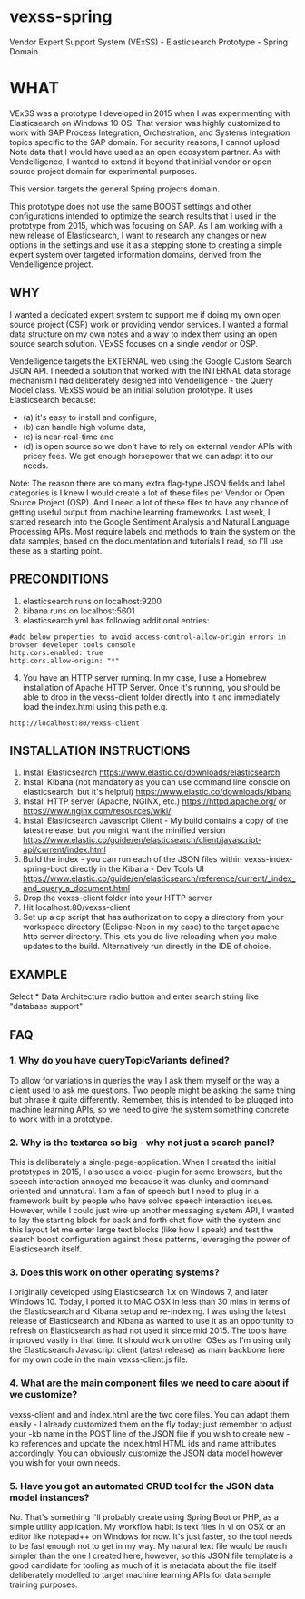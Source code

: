 # vexss-spring
Vendor Expert Support System (VExSS) - Elasticsearch Prototype - Spring Domain.

# WHAT
VExSS was a prototype I developed in 2015 when I was experimenting with Elasticsearch on Windows 10 OS. That version was highly customized to work with SAP Process Integration, Orchestration, and Systems Integration topics specific to the SAP domain. For security reasons, I cannot upload Note data that I would have used as an open ecosystem partner. As with Vendelligence, I wanted to extend it beyond that initial vendor or open source project domain for experimental purposes.

This version targets the general Spring projects domain.

This prototype does not use the same BOOST settings and other configurations intended to optimize the search results that I used in the
prototype from 2015, which was focusing on SAP. As I am working with a new release of Elasticsearch, I want to research any changes
or new options in the settings and use it as a stepping stone to creating a simple expert system
over targeted information domains, derived from the Vendelligence project.

## WHY
I wanted a dedicated expert system to support me if doing my own open source project (OSP) work or providing vendor services. I wanted a formal
data structure on my own notes and a way to index them using an open source search solution. VExSS focuses on a single vendor or OSP.

Vendelligence targets the EXTERNAL web using the Google Custom Search JSON API. I needed a solution that worked with the INTERNAL data
storage mechanism I had deliberately designed into Vendelligence - the Query Model class. VExSS would be an initial solution prototype.
It uses Elasticsearch because:
* (a) it's easy to install and configure, 
* (b) can handle high volume data, 
* (c) is near-real-time and 
* (d) is open source so we don't have to rely on external vendor APIs with pricey fees. We get enough horsepower that we can adapt it to our needs.

Note: The reason there are so many extra flag-type JSON fields and label categories is I knew I would create a lot of these files per Vendor or Open Source Project (OSP). And I need a lot of these files to have any chance of getting useful output from machine learning frameworks. Last week, I started research into the Google Sentiment Analysis and Natural Language Processing APIs. Most require labels and methods to train the system on the data samples, based on the documentation and tutorials I read, so I'll use these as a starting point.

## PRECONDITIONS
1. elasticsearch runs on localhost:9200
2. kibana runs on localhost:5601
3. elasticsearch.yml has following additional entries:

```
#add below properties to avoid access-control-allow-origin errors in browser developer tools console
http.cors.enabled: true
http.cors.allow-origin: "*"
```
4. You have an HTTP server running. In my case, I use a Homebrew installation of Apache HTTP Server. Once it's running, you should
be able to drop in the vexss-client folder directly into it and immediately load the index.html using this path e.g.
```
http://localhost:80/vexss-client
```

## INSTALLATION INSTRUCTIONS
1. Install Elasticsearch
https://www.elastic.co/downloads/elasticsearch
2. Install Kibana (not mandatory as you can use command line console on elasticsearch, but it's helpful)
https://www.elastic.co/downloads/kibana
3. Install HTTP server (Apache, NGINX, etc.)
https://httpd.apache.org/
or
https://www.nginx.com/resources/wiki/
4. Install Elasticsearch Javascript Client - My build contains a copy of the latest release, but you might want the minified version
https://www.elastic.co/guide/en/elasticsearch/client/javascript-api/current/index.html
5. Build the index - you can run each of the JSON files within vexss-index-spring-boot directly in the Kibana - Dev Tools UI
https://www.elastic.co/guide/en/elasticsearch/reference/current/_index_and_query_a_document.html
6. Drop the vexss-client folder into your HTTP server
7. Hit localhost:80/vexss-client
8. Set up a cp script that has authorization to copy a directory from your workspace directory (Eclipse-Neon in my case) to the target apache http server directory. This lets you do live reloading when you make updates to the build. Alternatively run directly in the IDE of choice.

## EXAMPLE
Select * Data Architecture radio button and enter search string like "database support"

## FAQ
### 1. Why do you have queryTopicVariants defined?
To allow for variations in queries the way I ask them myself or the way a client used to ask me questions. Two people might be asking the same thing but phrase it quite differently. Remember, this is intended to be plugged into machine learning APIs, so we need to give the system something concrete to work with in a prototype.

### 2. Why is the textarea so big - why not just a search panel?
This is deliberately a single-page-application. When I created the initial prototypes in 2015, I also used a voice-plugin for
some browsers, but the speech interaction annoyed me because it was clunky and command-oriented and unnatural. I am a fan of speech
but I need to plug in a framework built by people who have solved speech interaction issues. However, while
I could just wire up another messaging system API, I wanted to lay the starting block for back and forth chat flow with the system and
this layout let me enter large text blocks (like how I speak) and test the search boost configuration against those patterns, leveraging
the power of Elasticsearch itself.

### 3. Does this work on other operating systems?
I originally developed using Elasticsearch 1.x on Windows 7, and later Windows 10. Today, I ported it to MAC OSX in less than 30 mins in terms of the Elasticsearch and Kibana setup and re-indexing. I was using the latest release of Elasticsearch and Kibana as wanted to use it as an opportunity to refresh on Elasticsearch as had not used it since mid 2015. The tools have improved vastly in that time. It should work on other OSes as I'm using only the Elasticsearch Javascript client (latest release) as main backbone here for my own code in the main vexss-client.js file.

### 4. What are the main component files we need to care about if we customize?
vexss-client and and index.html are the two core files. You can adapt them easily - I already customized them on the fly today; just remember to adjust your -kb name in the POST line of the JSON file if you wish to create new -kb references and update the index.html HTML ids and name attributes accordingly. You can obviously customize the JSON data model however you wish for your own needs.

### 5. Have you got an automated CRUD tool for the JSON data model instances?
No. That's something I'll probably create using Spring Boot or PHP, as a simple utility application. My workflow habit is text files in vi on OSX or an editor like notepad++ on Windows for now. It's just faster, so the tool needs to be fast enough not to get in my way. My natural text file would be much simpler than the one I created here, however, so this JSON file template is a good candidate for tooling as much of it is metadata about the file itself deliberately modelled to target machine learning APIs for data sample training purposes.
